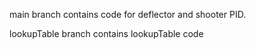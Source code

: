 main branch contains code for deflector and shooter PID.

lookupTable branch contains lookupTable code
